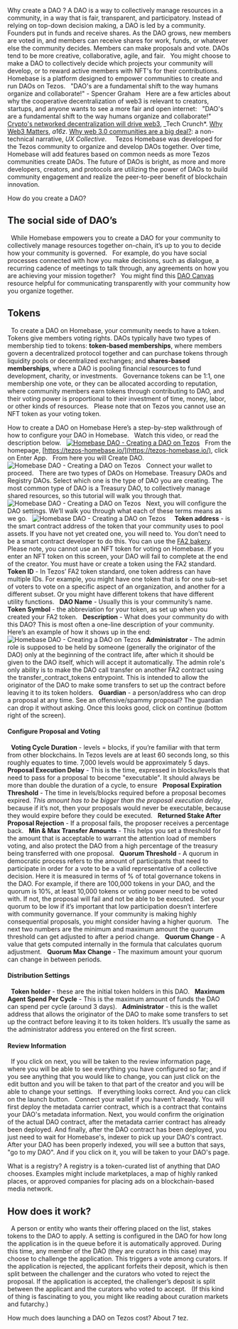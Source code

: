 <question>Why create a DAO ?<question>
<answer>A DAO is a way to collectively manage resources in a community, in a way that is fair, transparent,
and participatory. Instead of relying on top-down decision making, a DAO is led by a community. Founders put in funds and receive shares. As the DAO grows, new members are voted in, and members can receive shares for work, funds, or whatever else the community decides. Members can make proposals and vote. DAOs tend to be more creative, collaborative, agile, and fair.
&nbsp;
You might choose to make a DAO to collectively decide which projects your community will develop, or to reward active members with NFT's for their contributions. Homebase is a platform designed to empower communities to create and run DAOs on Tezos.
&nbsp;
"DAO's are a fundamental shift to the way humans organize and collaborate!" - Spencer Graham
&nbsp;
Here are a few articles about why the cooperative decentralization of web3 is relevant to creators, startups, and anyone wants to see a more fair and open internet:
&nbsp;
"DAO's are a fundamental shift to the way humans organize and collaborate!"
&nbsp;
[Crypto's networked decentralization will drive web3](https://techcrunch.com/2021/09/16/cryptos-networked-collaboration-will-drive-web-3-0/), \_Tech Crunch\*.
[Why Web3 Matters](https://future.a16z.com/why-web3-matters/), _a16z_.
[Why web 3.0 communities are a big deal?](https://uxdesign.cc/why-web-3-0-communities-are-a-big-deal-600c8e5013c3): a non-technical narrative, _UX Collective_.
&nbsp;
&nbsp;
Tezos Homebase was developed for the Tezos community to organize and develop DAOs together. Over time, Homebase will add features based on common needs as more Tezos communities create DAOs. The future of DAOs is bright, as more and more developers, creators, and protocols are utilizing the power of DAOs to build community engagement and realize the peer-to-peer benefit of blockchain innovation.
<answer>

<question>How do you create a DAO?<question>
<answer>
## **The social side of DAO’s**
&nbsp;
While Homebase empowers you to create a DAO for your community to collectively manage resources together on-chain, it’s up to you to decide how your community is governed.
&nbsp;
For example, do you have social processes connected with how you make decisions, such as dialogue, a recurring cadence of meetings to talk through, any agreements on how you are achieving your mission together?
&nbsp;
You might find this [DAO Canvas](https://github.com/DAOresearch/dao-canvas) resource helpful for communicating transparently with your community how you organize together.
&nbsp;
&nbsp;
## **Tokens**
&nbsp;
To create a DAO on Homebase, your community needs to have a token. Tokens give members voting rights. DAOs typically have two types of membership tied to tokens: **token-based memberships**, where members govern a decentralized protocol together and can purchase tokens through liquidity pools or decentralized exchanges; and **shares-based memberships**, where a DAO is pooling financial resources to fund development, charity, or investments.
&nbsp;
Governance tokens can be 1:1, one membership one vote, or they can be allocated according to reputation, where community members earn tokens through contributing to DAO, and their voting power is proportional to their investment of time, money, labor, or other kinds of resources.
&nbsp;
Please note that on Tezos you cannot use an NFT token as your voting token.
<answer>

<question>How to create a DAO on Homebase<question>
<answer>
Here’s a step-by-step walkthrough of how to configure your DAO in Homebase.
&nbsp;
Watch this video, or read the description below.
&nbsp;
[![Homebase DAO - Creating a DAO on Tezos](how_to_create_dao_on_tezos.png)](https://www.youtube.com/watch?v=E15-zGGXwCc "Homebase DAO - Creating a DAO on Tezos")
&nbsp;
From the homepage, [https://tezos-homebase.io/](https://tezos-homebase.io/), click on Enter App.
&nbsp;
From here you will Create DAO.
&nbsp;
![Homebase DAO - Creating a DAO on Tezos](dao_create.png)
&nbsp;
Connect your wallet to proceed. 
&nbsp;
There are two types of DAOs on Homebase. Treasury DAOs and Registry DAOs. Select which one is the type of DAO you are creating. The most common type of DAO is a Treasury DAO, to collectively manage shared resources, so this tutorial will walk you through that.
&nbsp;
![Homebase DAO - Creating a DAO on Tezos](dao_select_template.png)
&nbsp;
Next, you will configure the DAO settings. We’ll walk you through what each of these terms means as we go.
&nbsp;
![Homebase DAO - Creating a DAO on Tezos](dao_settings.png)
&nbsp;
&nbsp;
**Token address** - is the smart contract address of the token that your community uses to pool assets. If you have not yet created one, you will need to. You don’t need to be a smart contract developer to do this. You can use the [FA2 bakery](https://fa2-bakery.netlify.app/).
&nbsp;
Please note, you cannot use an NFT token for voting on Homebase. If you enter an NFT token on this screen, your DAO will fail to complete at the end of the creator. You must have or create a token using the FA2 standard.
&nbsp;
**Token ID** - In Tezos’ FA2 token standard, one token address can have multiple IDs. For example, you might have one token that is for one sub-set of voters to vote on a specific aspect of an organization, and another for a different subset. Or you might have different tokens that have different utility functions.
&nbsp;
**DAO Name** - Usually this is your community’s name.
&nbsp;
**Token Symbol** - the abbreviation for your token, as set up when you created your FA2 token.
&nbsp;
**Description** - What does your community do with this DAO? This is most often a one-line description of your community. Here’s an example of how it shows up in the end:
&nbsp;
![Homebase DAO - Creating a DAO on Tezos](dao_description.png)
&nbsp;
**Administrator** - The admin role is supposed to be held by someone (generally the originator of the DAO) only at the beginning of the contract life, after which it should be given to the DAO itself, which will accept it automatically. The admin role's only ability is to make the DAO call transfer on another FA2 contract using the transfer_contract_tokens entrypoint. This is intended to allow the originator of the DAO to make some transfers to set up the contract before leaving it to its token holders.
&nbsp;
**Guardian** - a person/address who can drop a proposal at any time. See an offensive/spammy proposal? The guardian can drop it without asking. Once this looks good, click on continue (bottom right of the screen).
&nbsp;
&nbsp;
&nbsp;
#### **Configure Proposal and Voting**
&nbsp;
**Voting Cycle Duration** - levels = blocks, if you’re familiar with that term from other blockchains. In Tezos levels are at least 60 seconds long, so this roughly equates to time. 7,000 levels would be approximately 5 days.
&nbsp;
**Proposal Execution Delay** - This is the time, expressed in blocks/levels that need to pass for a proposal to become "executable". It should always be more than double the duration of a cycle, to ensure
&nbsp;
**Proposal Expiration Threshold** - The time in levels/blocks required before a proposal becomes expired. *This amount has to be bigger than the proposal execution delay*, because if it’s not, then your proposals would never be executable, because they would expire before they could be executed.
&nbsp;
**Returned Stake After Proposal Rejection** - If a proposal fails, the proposer receives a percentage back.
&nbsp;
**Min & Max Transfer Amounts** - This helps you set a threshold for the amount that is acceptable to warrant the attention load of members voting, and also protect the DAO from a high percentage of the treasury being transferred with one proposal.
&nbsp;
**Quorum Threshold** - A quorum in democratic process refers to the amount of participants that need to participate in order for a vote to be a valid representative of a collective decision. Here it is measured in terms of % of total governance tokens in the DAO. For example, if there are 100,000 tokens in your DAO, and the quorum is 10%, at least 10,000 tokens or voting power need to be voted with. If not, the proposal will fail and not be able to be executed.
&nbsp;
Set your quorum to be low if it’s important that low participation doesn’t interfere with community governance. If your community is making highly consequential proposals, you might consider having a higher quorum.
&nbsp;
The next two numbers are the minimum and maximum amount the quorum threshold can get adjusted to after a period change. 
&nbsp;
**Quorum Change** - A value that gets computed internally in the formula that calculates quorum adjustment.
&nbsp;
**Quorum Max Change** - The maximum amount your quorum can change in between periods.
&nbsp;
&nbsp;
&nbsp;
#### **Distribution Settings**
&nbsp;
**Token holder** - these are the initial token holders in this DAO.
&nbsp;
**Maximum Agent Spend Per Cycle** - This is the maximum amount of funds the DAO can spend per cycle (around 3 days).
&nbsp;
**Administrator** - this is the wallet address that allows the originator of the DAO to make some transfers to set up the contract before leaving it to its token holders. It’s usually the same as the administrator address you entered on the first screen.
&nbsp;
&nbsp;
&nbsp;
#### **Review Information**
&nbsp;
If you click on next, you will be taken to the review information page, where you will be able to see everything you have configured so far; and if you see anything that you would like to change, you can just click on the edit button and you will be taken to that part of the creator and you will be able to change your settings. 
&nbsp;
If everything looks correct. And you can click on the launch button.
&nbsp;
Connect your wallet if you haven't already. You will first deploy the metadata carrier contract, which is a contract that contains your DAO's metadata information. Next, you would confirm the origination of the actual DAO contract, after the metadata carrier contract has already been deployed. And finally, after the DAO contract has been deployed, you just need to wait for Homebase's, indexer to pick up your DAO's contract.
&nbsp;
After your DAO has been properly indexed, you will see a button that says, "go to my DAO". And if you click on it, you will be taken to your DAO's page.
<answer>


<question>What is a registry?<question>
<answer>A registry is a token-curated list of anything that DAO chooses. Examples might include marketplaces, a map of highly ranked places, or approved companies for placing ads on a blockchain-based media network. 
&nbsp;
&nbsp;
## **How does it work?**
&nbsp;
A person or entity who wants their offering placed on the list, stakes tokens to the DAO to apply. A setting is configured in the DAO for how long the application is in the queue before it is automatically approved. During this time, any member of the DAO (they are curators in this case) may choose to challenge the application. This triggers a vote among curators. If the application is rejected, the applicant forfeits their deposit, which is then split between the challenger and the curators who voted to reject the proposal. If the application is accepted, the challenger’s deposit is split between the applicant and the curators who voted to accept.
&nbsp;
(If this kind of thing is fascinating to you, you might like reading about curation markets and futarchy.)<answer>

<question>How much does launching a DAO on Tezos cost?<question>
<answer>About 7 tez.<answer>
